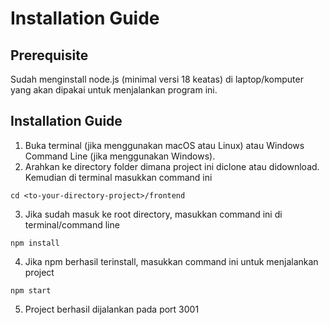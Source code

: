 # Installation Guide

## Prerequisite
Sudah menginstall node.js (minimal versi 18 keatas) di laptop/komputer yang akan dipakai untuk menjalankan program ini.

## Installation Guide
1. Buka terminal (jika menggunakan macOS atau Linux) atau Windows Command Line (jika menggunakan Windows).
2. Arahkan ke directory folder dimana project ini diclone atau didownload. Kemudian di terminal masukkan command ini

```cli
cd <to-your-directory-project>/frontend
```
3. Jika sudah masuk ke root directory, masukkan command ini di terminal/command line
```cli
npm install
```
4. Jika npm berhasil terinstall, masukkan command ini untuk menjalankan project
```cli
npm start
```
5. Project berhasil dijalankan pada port 3001
